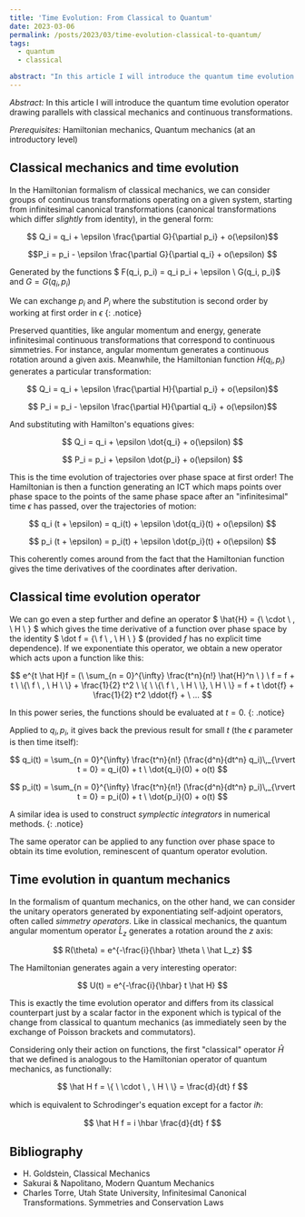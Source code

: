 ```yaml
---
title: 'Time Evolution: From Classical to Quantum'
date: 2023-03-06
permalink: /posts/2023/03/time-evolution-classical-to-quantum/
tags:
  - quantum
  - classical

abstract: "In this article I will introduce the quantum time evolution operator drawing parallels with classical mechanics and continuous transformations"
---
```


_Abstract:_ In this article I will introduce the quantum time evolution operator drawing parallels with classical mechanics and continuous transformations.

_Prerequisites:_ Hamiltonian mechanics, Quantum mechanics (at an introductory level)

Classical mechanics and time evolution
------

In the Hamiltonian formalism of classical mechanics, we can consider groups of continuous transformations operating on a given system, starting from infinitesimal canonical transformations (canonical transformations which differ _slightly_ from identity), in the general form:

$$ Q_i = q_i + \epsilon \frac{\partial G}{\partial p_i} + o(\epsilon)$$

$$P_i = p_i - \epsilon \frac{\partial G}{\partial q_i} + o(\epsilon) $$

Generated by the functions $ F(q_i, p_i) = q_i p_i + \epsilon \ G(q_i, p_i)$  and $G = G(q_i, p_i)$

We can exchange $p_i$ and $P_i$ where the substitution is second order by working at first order in $\epsilon$
{: .notice}

Preserved quantities, like angular momentum and energy, generate infinitesimal continuous transformations that correspond to continuous simmetries. For instance, angular momentum generates a continuous rotation around a given axis. Meanwhile, the Hamiltonian function $H(q_i, p_i)$ generates a particular transformation:

$$ Q_i = q_i + \epsilon \frac{\partial H}{\partial p_i} + o(\epsilon)$$

$$ P_i = p_i - \epsilon \frac{\partial H}{\partial q_i} + o(\epsilon)$$

And substituting with Hamilton's equations gives:

$$ Q_i = q_i + \epsilon \dot{q_i} + o(\epsilon) $$

$$ P_i = p_i + \epsilon \dot{p_i} + o(\epsilon) $$

This is the time evolution of trajectories over phase space at first order!
The Hamiltonian is then a function generating an ICT which maps points over phase space to the points of the same phase space after an "infinitesimal" time $\epsilon$ has passed, over the trajectories of motion:

$$ q_i (t + \epsilon) = q_i(t) + \epsilon \dot{q_i}(t) + o(\epsilon) $$

$$ p_i (t + \epsilon) = p_i(t) + \epsilon \dot{p_i}(t) + o(\epsilon) $$

This coherently comes around from the fact that the Hamiltonian function gives the time derivatives of the coordinates after derivation.

Classical time evolution operator
------
We can go even a step further and define an operator $ \hat{H} = \{\ \cdot \ , \ H \ \} $ which gives the time derivative of a function over phase space by the identity $ \dot f = \{\ f \ , \ H \ \} $ (provided $f$ has no explicit time dependence). If we exponentiate this operator, we obtain a new operator which acts upon a function like this:

$$
e^{t \hat H}f = (\ \sum_{n = 0}^{\infty} \frac{t^n}{n!} \hat{H}^n \ ) \ f
= f + t \ \{\ f \ , \ H \ \} + \frac{1}{2} t^2 \ \{ \ \{\ f \ , \ H \ \}, \ H \ \}
= f + t \dot{f} + \frac{1}{2} t^2 \ddot{f} + \ ...
$$

In this power series, the functions should be evaluated at $t = 0$.
{: .notice}

Applied to $q_i, p_i$, it gives back the previous result for small $t$ (the $\epsilon$ parameter is then time itself):

$$ q_i(t) = \sum_{n = 0}^{\infty} \frac{t^n}{n!} (\frac{d^n}{dt^n} q_i)\,_{\rvert t = 0} = q_i(0) + t \ \dot{q_i}(0) + o(t) $$

$$ p_i(t) = \sum_{n = 0}^{\infty} \frac{t^n}{n!} (\frac{d^n}{dt^n} p_i)\,_{\rvert t = 0} = p_i(0) + t \ \dot{p_i}(0) + o(t) $$

A similar idea is used to construct _symplectic integrators_ in numerical methods.
{: .notice}

The same operator can be applied to any function over phase space to obtain its time evolution, reminescent of quantum operator evolution.

Time evolution in quantum mechanics
------
In the formalism of quantum mechanics, on the other hand, we can consider the unitary operators generated by exponentiating self-adjoint operators, often called _simmetry operators_. Like in classical mechanics, the quantum angular momentum operator $\hat L_z$ generates a rotation around the $z$ axis:

$$
R(\theta) = e^{-\frac{i}{\hbar} \theta \ \hat L_z}
$$

The Hamiltonian generates again a very interesting operator:

$$
U(t) = e^{-\frac{i}{\hbar} t \hat H}
$$

This is exactly the time evolution operator and differs from its classical counterpart just by a scalar factor in the exponent which is typical of the change from classical to quantum mechanics (as immediately seen by the exchange of Poisson brackets and commutators).

Considering only their action on functions, the first "classical" operator $\hat H$ that we defined is analogous to the Hamiltonian operator of quantum mechanics, as functionally:

$$
\hat H f = \{ \ \cdot \ , \ H \ \} = \frac{d}{dt} f
$$

which is equivalent to Schrodinger's equation except for a factor $i \hbar$:

$$
\hat H f = i \hbar \frac{d}{dt} f
$$



Bibliography
------
- H. Goldstein, Classical Mechanics
- Sakurai & Napolitano, Modern Quantum Mechanics
- Charles Torre, Utah State University, Infinitesimal Canonical Transformations. Symmetries and Conservation Laws
